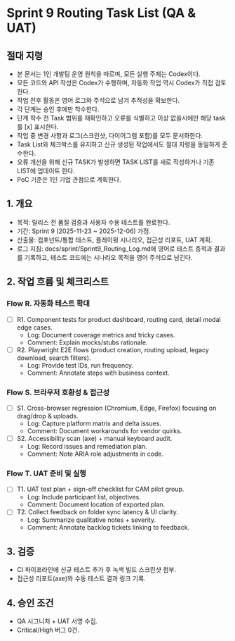 # Sprint 9 Routing Task List (QA & UAT)

## 절대 지령
- 본 문서는 1인 개발팀 운영 원칙을 따르며, 모든 실행 주체는 Codex이다.
- 모든 코드와 API 작성은 Codex가 수행하며, 자동화 작업 역시 Codex가 직접 검토한다.
- 작업 전후 활동은 영어 로그와 주석으로 남겨 추적성을 확보한다.
- 각 단계는 승인 후에만 착수한다.
- 단계 착수 전 Task 범위를 재확인하고 오류를 식별하고 이상 없을시에만 해당 task를 [x] 표시한다.
- 작업 중 변경 사항과 로그(스크린샷, 다이어그램 포함)를 모두 문서화한다.
- Task List와 체크박스를 유지하고 신규 생성된 작업에서도 절대 지령을 동일하게 준수한다.
- 오류 개선을 위해 신규 TASK가 발생하면 TASK LIST를 새로 작성하거나 기존 LIST에 업데이트 한다.
- PoC 기준은 1인 기업 관점으로 계획한다.

## 1. 개요
- 목적: 릴리스 전 품질 검증과 사용자 수용 테스트를 완료한다.
- 기간: Sprint 9 (2025-11-23 ~ 2025-12-06) 가정.
- 산출물: 컴포넌트/통합 테스트, 플레이윗 시나리오, 접근성 리포트, UAT 계획.
- 로그 지침: docs/sprint/Sprint9_Routing_Log.md에 영어로 테스트 증적과 결과를 기록하고, 테스트 코드에는 시나리오 목적을 영어 주석으로 남긴다.

## 2. 작업 흐름 및 체크리스트
### Flow R. 자동화 테스트 확대
- [ ] R1. Component tests for product dashboard, routing card, detail modal edge cases.
  - Log: Document coverage metrics and tricky cases.
  - Comment: Explain mocks/stubs rationale.
- [ ] R2. Playwright E2E flows (product creation, routing upload, legacy download, search filters).
  - Log: Provide test IDs, run frequency.
  - Comment: Annotate steps with business context.

### Flow S. 브라우저 호환성 & 접근성
- [ ] S1. Cross-browser regression (Chromium, Edge, Firefox) focusing on drag/drop & uploads.
  - Log: Capture platform matrix and delta issues.
  - Comment: Document workarounds for vendor quirks.
- [ ] S2. Accessibility scan (axe) + manual keyboard audit.
  - Log: Record issues and remediation plan.
  - Comment: Note ARIA role adjustments in code.

### Flow T. UAT 준비 및 실행
- [ ] T1. UAT test plan + sign-off checklist for CAM pilot group.
  - Log: Include participant list, objectives.
  - Comment: Document location of exported plan.
- [ ] T2. Collect feedback on folder sync latency & UI clarity.
  - Log: Summarize qualitative notes + severity.
  - Comment: Annotate backlog tickets linking to feedback.

## 3. 검증
- CI 파이프라인에 신규 테스트 추가 후 녹색 빌드 스크린샷 첨부.
- 접근성 리포트(axe)와 수동 테스트 결과 링크 기록.

## 4. 승인 조건
- QA 시그니처 + UAT 서명 수집.
- Critical/High 버그 0건.




